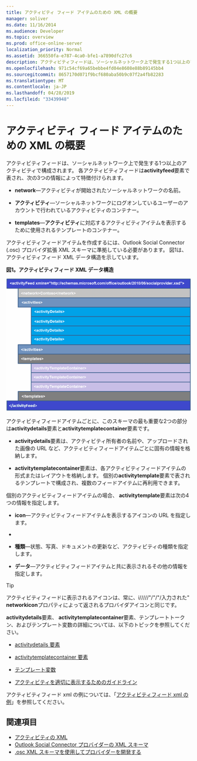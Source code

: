 ```yaml
---
title: アクティビティ フィード アイテムのための XML の概要
manager: soliver
ms.date: 11/16/2014
ms.audience: Developer
ms.topic: overview
ms.prod: office-online-server
localization_priority: Normal
ms.assetid: 366550fa-e787-4ca0-bfe1-a7890dfc27c6
description: アクティビティフィードは、ソーシャルネットワーク上で発生する1つ以上のアクティビティで構成されます。 各アクティビティフィードは activityfeed 要素で表され、次の3つの情報によって特徴付けられます。
ms.openlocfilehash: 971c54cf69a65bebbe4fd04e8608e88b89145bb4
ms.sourcegitcommit: 8657170d071f9bcf680aba50b9c07f2a4fb82283
ms.translationtype: MT
ms.contentlocale: ja-JP
ms.lasthandoff: 04/28/2019
ms.locfileid: "33439948"
---
```

# <a name="overview-of-xml-for-an-activity-feed-item"></a>アクティビティ フィード アイテムのための XML の概要

アクティビティフィードは、ソーシャルネットワーク上で発生する1つ以上のアクティビティで構成されます。 各アクティビティフィードは**activityfeed**要素で表され、次の3つの情報によって特徴付けられます。 
  
- **network**—アクティビティが開始されたソーシャルネットワークの名前。
    
- **アクティビティ**—ソーシャルネットワークにログオンしているユーザーのアカウントで行われているアクティビティのコンテナー。
    
- **templates**—**アクティビティ**に対応するアクティビティアイテムを表示するために使用されるテンプレートのコンテナー。
    
アクティビティフィードアイテムを作成するには、Outlook Social Connector (.osc) プロバイダ拡張 XML スキーマに準拠している必要があります。 図1は、アクティビティフィード XML データ構造を示しています。
  
**図1。アクティビティフィード XML データ構造**

![アクティビティ XML の構造](media/odc_ol14_ta_OSC_Fig06.gif)
  
アクティビティフィードアイテムごとに、このスキーマの最も重要な2つの部分は**activitydetails**要素と**activitytemplatecontainer**要素です。 
  
- **activitydetails**要素は、アクティビティ所有者の名前や、アップロードされた画像の URL など、アクティビティフィードアイテムごとに固有の情報を格納します。 
    
- **activitytemplatecontainer**要素は、各アクティビティフィードアイテムの形式またはレイアウトを格納します。 個別の**activitytemplate**要素で表されるテンプレートで構成され、複数のフィードアイテムに再利用できます。 
    
個別のアクティビティフィードアイテムの場合、 **activitytemplate**要素は次の4つの情報を指定します。 
  
- **icon**—アクティビティフィードアイテムを表示するアイコンの URL を指定します。
    
- [**タイトル**]: アクティビティフィードアイテムを記述します。
    
- **種類**—状態、写真、ドキュメントの更新など、アクティビティの種類を指定します。
    
- **データ**—アクティビティフィードアイテムと共に表示されるその他の情報を指定します。
    
> [!TIP]
> アクティビティフィードに表示されるアイコンは、常に、i/////"/"/"/入力された" **networkicon**プロパティによって返されるプロバイダアイコンと同じです。 
  
**activitydetails**要素、 **activitytemplatecontainer**要素、テンプレートトークン、およびテンプレート変数の詳細については、以下のトピックを参照してください。 
  
- [activitydetails 要素](activitydetails-element.md)
    
- [activitytemplatecontainer 要素](activitytemplatecontainer-element.md)
    
- [テンプレート変数](template-variables.md)
    
- [アクティビティを適切に表示するためのガイドライン](guidelines-for-properly-displaying-activities.md)
    
アクティビティフィード xml の例については、「[アクティビティフィード xml の例](activity-feed-xml-example.md)」を参照してください。
  
## <a name="see-also"></a>関連項目

- [アクティビティの XML](xml-for-activities.md) 
- [Outlook Social Connector プロバイダーの XML スキーマ](outlook-social-connector-provider-xml-schema.md)
- [.osc XML スキーマを使用してプロバイダーを開発する](developing-a-provider-with-the-osc-xml-schema.md)


